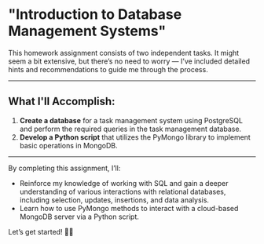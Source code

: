 # "Introduction to Database Management Systems"  

This homework assignment consists of two independent tasks. It might seem a bit extensive, but there’s no need to worry — I’ve included detailed hints and recommendations to guide me through the process.  

---

## What I'll Accomplish:

1. **Create a database** for a task management system using PostgreSQL and perform the required queries in the task management database.
2. **Develop a Python script** that utilizes the PyMongo library to implement basic operations in MongoDB.  

---

By completing this assignment, I’ll:

- Reinforce my knowledge of working with SQL and gain a deeper understanding of various interactions with relational databases, including selection, updates, insertions, and data analysis.
- Learn how to use PyMongo methods to interact with a cloud-based MongoDB server via a Python script.  

Let’s get started! 💪🏼
